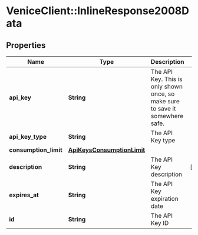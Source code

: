 # VeniceClient::InlineResponse2008Data

## Properties
Name | Type | Description | Notes
------------ | ------------- | ------------- | -------------
**api_key** | **String** | The API Key. This is only shown once, so make sure to save it somewhere safe. | 
**api_key_type** | **String** | The API Key type | 
**consumption_limit** | [**ApiKeysConsumptionLimit**](ApiKeysConsumptionLimit.md) |  | 
**description** | **String** | The API Key description | [optional] 
**expires_at** | **String** | The API Key expiration date | 
**id** | **String** | The API Key ID | 

